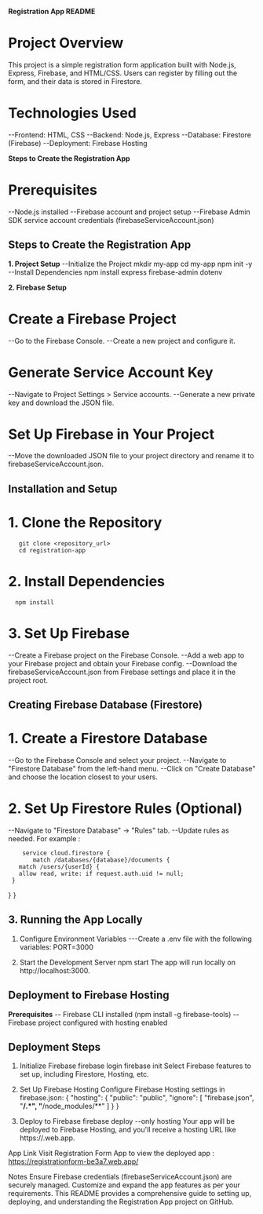 **Registration App README**
 # Project Overview #
  This project is a simple registration form application built with Node.js, Express, Firebase, and HTML/CSS. Users can register by filling out the form, and their data is stored in Firestore.

# Technologies Used
  --Frontend: HTML, CSS
  --Backend: Node.js, Express
  --Database: Firestore (Firebase)
  --Deployment: Firebase Hosting
  
**Steps to Create the Registration App**
# Prerequisites
  --Node.js installed
  --Firebase account and project setup
  --Firebase Admin SDK service account credentials (firebaseServiceAccount.json)


## Steps to Create the Registration App
**1. Project Setup**
--Initialize the Project
    mkdir my-app
    cd my-app
    npm init -y
--Install Dependencies
npm install express firebase-admin dotenv

**2. Firebase Setup**
# Create a Firebase Project
  --Go to the Firebase Console.
  --Create a new project and configure it.
# Generate Service Account Key
  --Navigate to Project Settings > Service accounts.
  --Generate a new private key and download the JSON file.
# Set Up Firebase in Your Project
  --Move the downloaded JSON file to your project directory and rename it to firebaseServiceAccount.json.



## Installation and Setup

# 1. Clone the Repository 
       git clone <repository_url>
       cd registration-app

# 2. Install Dependencies
      npm install

# 3. Set Up Firebase
  --Create a Firebase project on the Firebase Console.
  --Add a web app to your Firebase project and obtain your Firebase config.
  --Download the firebaseServiceAccount.json from Firebase settings and place it in the project root.

## Creating Firebase Database (Firestore)
# 1. Create a Firestore Database
   --Go to the Firebase Console and select your project.
   --Navigate to "Firestore Database" from the left-hand menu.
  --Click on "Create Database" and choose the location closest to your users.

# 2. Set Up Firestore Rules (Optional)
  --Navigate to "Firestore Database" -> "Rules" tab.
   --Update rules as needed. For example :
   
        service cloud.firestore {
           match /databases/{database}/documents {
       match /users/{userId} {
       allow read, write: if request.auth.uid != null;
     }
   }
 }

## 3. Running the App Locally
 1. Configure Environment Variables
     ---Create a .env file with the following variables:
        PORT=3000

2. Start the Development Server
    npm start
The app will run locally on http://localhost:3000.



## Deployment to Firebase Hosting ##
**Prerequisites**
  -- Firebase CLI installed (npm install -g firebase-tools)
  -- Firebase project configured with hosting enabled
  
## Deployment Steps
1. Initialize Firebase
      firebase login
      firebase init
Select Firebase features to set up, including Firestore, Hosting, etc.

2. Set Up Firebase Hosting
Configure Firebase Hosting settings in firebase.json:
   {
  "hosting": {
    "public": "public",
    "ignore": [
      "firebase.json",
      "**/.*",
      "**/node_modules/**"
    ]
  }
}

3. Deploy to Firebase
   firebase deploy --only hosting
Your app will be deployed to Firebase Hosting, and you'll receive a hosting URL like https://<your-project-id>.web.app.


App Link
Visit Registration Form App to view the deployed app : https://registrationform-be3a7.web.app/

Notes
Ensure Firebase credentials (firebaseServiceAccount.json) are securely managed.
Customize and expand the app features as per your requirements.
This README provides a comprehensive guide to setting up, deploying, and understanding the Registration App project on GitHub.




